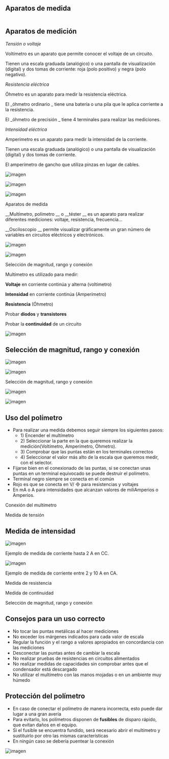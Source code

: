 ## Aparatos de medida

```

```

## Aparatos de medición

_Tensión o voltaje_

Voltímetro es un aparato que permite conocer el voltaje de un circuito\.

Tienen una escala graduada \(analógico\) o una pantalla de visualización \(digital\) y dos tomas de corriente: roja \(polo positivo\) y negra \(polo negativo\)\.

_Resistencia eléctrica_

Óhmetro es un aparato para medir la resistencia eléctrica\.

El  _óhmetro ordinario _ tiene una batería o una pila que le aplica corriente a la resistencia\.

El  _óhmetro de precisión _ tiene 4 terminales para realizar las mediciones\.

_Intensidad eléctrica_

Amperímetro es un aparato para medir la intensidad de la corriente\.

Tienen una escala graduada \(analógico\) o una pantalla de visualización \(digital\) y dos tomas de corriente\.

El amperímetro de gancho que utiliza pinzas en lugar de cables\.

![imagen](img/2_Aparatos_de_medida0.jpg)

![imagen](img/2_Aparatos_de_medida1.jpg)

![imagen](img/2_Aparatos_de_medida2.jpg)

Aparatos de medida

__Multímetro, polímetro __ o  __téster __ es un aparato para realizar diferentes mediciones: voltaje, resistencia, frecuencia…

__Osciloscopio __ permite visualizar gráficamente un gran número de variables en circuitos eléctricos y electrónicos\.

![imagen](img/2_Aparatos_de_medida3.jpg)

![imagen](img/2_Aparatos_de_medida4.jpg)

Selección de magnitud, rango y conexión

Multímetro es utilizado para medir:

__Voltaje__  en corriente  continúa y alterna  \(voltímetro\)

__Intensidad__  en corriente  continúa \(Amperímetro\)

__Resistencia__  \(Óhmetro\)

Probar  __diodos__  y  __transistores__

Probar la  __continuidad__  de un circuito

![imagen](img/2_Aparatos_de_medida5.png)

## Selección de magnitud, rango y conexión

![imagen](img/2_Aparatos_de_medida6.png)

![imagen](img/2_Aparatos_de_medida7.png)

Selección de magnitud, rango y conexión

![imagen](img/2_Aparatos_de_medida8.png)

![imagen](img/2_Aparatos_de_medida9.png)

## Uso del polímetro

* Para realizar una medida debemos seguir siempre los siguientes pasos:
  * 1\) Encender el multímetro
  * 2\) Seleccionar la parte en la que queremos realizar la medición\(Voltímetro, Amperímetro, Óhmetro\)\.
  * 3\) Comprobar que las puntas están en los terminales correctos
  * 4\) Seleccionar el valor más alto de la escala que queremos medir, con el selector\.
* Fijarse bien en el conexionado de las puntas, si se conectan unas puntas en un terminal equivocado se puede destruir el polímetro\.
* Terminal negro siempre se conecta en el común
* Rojo es que se conecta en V/  para resistencias y voltajes
* En mA o A para intensidades que alcanzan valores de miliAmperios o Amperios\.

Conexión del multímetro

Medida de tensión

## Medida de intensidad

![imagen](img/2_Aparatos_de_medida10.png)

Ejemplo de medida de corriente hasta 2 A en CC\.

![imagen](img/2_Aparatos_de_medida11.png)

Ejemplo de medida de corriente entre 2 y 10 A en CA\.

Medida de resistencia

Medida de continuidad

Selección de magnitud, rango y conexión

## Consejos para un uso correcto

- No tocar las puntas metálicas al hacer mediciones
- No exceder los márgenes indicados para cada valor de escala
- Regular la función y el rango a valores apropiados en concordancia con las mediciones
- Desconectar las puntas antes de cambiar la escala
- No realizar pruebas de resistencias en circuitos alimentados
- No realizar medidas de capacidades sin comprobar antes que el condensador está descargado
- No utilizar el multímetro con las manos mojadas o en un ambiente muy húmedo

## Protección del polímetro

- En caso de conectar el polímetro de manera incorrecta, esto puede dar lugar a una gran avería
- Para evitarlo, los polímetros disponen de  __fusibles__  de disparo rápido, que evitan daños en el equipo\.
- Si el fusible se encuentra fundido, será necesario abrir el multímetro y sustituirlo por otro las mismas características
- En ningún caso se debería puentear la conexión

![imagen](img/2_Aparatos_de_medida12.png)

